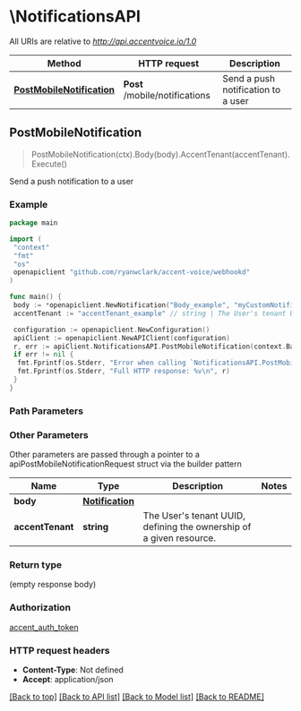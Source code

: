 # \NotificationsAPI

All URIs are relative to *<http://api.accentvoice.io/1.0>*

Method | HTTP request | Description
------------- | ------------- | -------------
[**PostMobileNotification**](NotificationsAPI.md#PostMobileNotification) | **Post** /mobile/notifications | Send a push notification to a user

## PostMobileNotification

> PostMobileNotification(ctx).Body(body).AccentTenant(accentTenant).Execute()

Send a push notification to a user

### Example

```go
package main

import (
 "context"
 "fmt"
 "os"
 openapiclient "github.com/ryanwclark/accent-voice/webhookd"
)

func main() {
 body := *openapiclient.NewNotification("Body_example", "myCustomNotification", "Title_example", "UserUuid_example") // Notification | 
 accentTenant := "accentTenant_example" // string | The User's tenant UUID, defining the ownership of a given resource. (optional)

 configuration := openapiclient.NewConfiguration()
 apiClient := openapiclient.NewAPIClient(configuration)
 r, err := apiClient.NotificationsAPI.PostMobileNotification(context.Background()).Body(body).AccentTenant(accentTenant).Execute()
 if err != nil {
  fmt.Fprintf(os.Stderr, "Error when calling `NotificationsAPI.PostMobileNotification``: %v\n", err)
  fmt.Fprintf(os.Stderr, "Full HTTP response: %v\n", r)
 }
}
```

### Path Parameters

### Other Parameters

Other parameters are passed through a pointer to a apiPostMobileNotificationRequest struct via the builder pattern

Name | Type | Description  | Notes
------------- | ------------- | ------------- | -------------
 **body** | [**Notification**](Notification.md) |  |
 **accentTenant** | **string** | The User&#39;s tenant UUID, defining the ownership of a given resource. |

### Return type

 (empty response body)

### Authorization

[accent_auth_token](../README.md#accent_auth_token)

### HTTP request headers

- **Content-Type**: Not defined
- **Accept**: application/json

[[Back to top]](#) [[Back to API list]](../README.md#documentation-for-api-endpoints)
[[Back to Model list]](../README.md#documentation-for-models)
[[Back to README]](../README.md)
